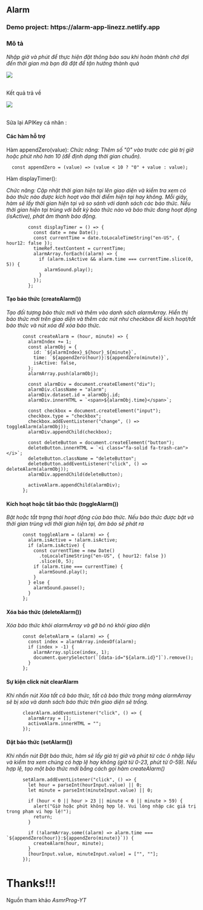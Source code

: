 <h2>Alarm</h2>
        <h3>Demo project: https://alarm-app-linezz.netlify.app</h3>
        <h3>Mô tả</h3>
        <p><i>Nhập giờ và phút để thực hiện đặt thông báo sau khi hoàn thành chờ đợi đến thời gian mà bạn đã đặt để tận hưởng thành quả</i></p>
        <img src= "https://github.com/user-attachments/assets/55183477-d7e4-45b9-9328-5980acfea3c7"/> 
        <br>
        <br>    
        <p>Kết quả trả về </p>
        <img src="https://github.com/user-attachments/assets/915ccdaa-7b67-4840-90aa-bbe28f5e6ea9"/>
        <br>
        <br>
        <p>Sửa lại APIKey cá nhân :</p>

 <h4>Các hàm hỗ trợ</h4>
 <p>Hàm appendZero(value): <i>Chức năng: Thêm số "0" vào trước các giá trị giờ hoặc phút nhỏ hơn 10 (để định dạng thời gian chuẩn).</i></p>

      const appendZero = (value) => (value < 10 ? "0" + value : value);

<p>Hàm displayTimer():</p>
<i>Chức năng: Cập nhật thời gian hiện tại lên giao diện và kiểm tra xem có báo thức nào được kích hoạt vào thời điểm hiện tại hay không.</i>
<i>Mỗi giây, hàm sẽ lấy thời gian hiện tại và so sánh với danh sách các báo thức.</i>
<i>Nếu thời gian hiện tại trùng với bất kỳ báo thức nào và báo thức đang hoạt động (isActive), phát âm thanh báo động.</i>

            const displayTimer = () => {
              const date = new Date();
              const currentTime = date.toLocaleTimeString("en-US", { hour12: false });
              timeRef.textContent = currentTime;
              alarmArray.forEach((alarm) => {
                if (alarm.isActive && alarm.time === currentTime.slice(0, 5)) {
                  alarmSound.play();
                }
              });
            };



<h4>Tạo báo thức (createAlarm())</h4>
<i>Tạo đối tượng báo thức mới và thêm vào danh sách alarmArray.</i>
<i>Hiển thị báo thức mới trên giao diện và thêm các nút như checkbox để kích hoạt/tắt báo thức và nút xóa để xóa báo thức.</i>

          const createAlarm = (hour, minute) => {
            alarmIndex += 1;
            const alarmObj = {
              id: `${alarmIndex}_${hour}_${minute}`,
              time: `${appendZero(hour)}:${appendZero(minute)}`,
              isActive: false,
            };
            alarmArray.push(alarmObj);

            const alarmDiv = document.createElement("div");
            alarmDiv.className = "alarm";
            alarmDiv.dataset.id = alarmObj.id;
            alarmDiv.innerHTML = `<span>${alarmObj.time}</span>`;

            const checkbox = document.createElement("input");
            checkbox.type = "checkbox";
            checkbox.addEventListener("change", () => toggleAlarm(alarmObj));
            alarmDiv.appendChild(checkbox);

            const deleteButton = document.createElement("button");
            deleteButton.innerHTML = `<i class="fa-solid fa-trash-can"></i>`;
            deleteButton.className = "deleteButton";
            deleteButton.addEventListener("click", () => deleteAlarm(alarmObj));
            alarmDiv.appendChild(deleteButton);

            activeAlarm.appendChild(alarmDiv);
          };

<h4>Kích hoạt hoặc tắt báo thức (toggleAlarm())</h4>
<i>Bật hoặc tắt trạng thái hoạt động của báo thức.</i>
<i>Nếu báo thức được bật và thời gian trùng với thời gian hiện tại, âm báo sẽ phát ra</i>

          const toggleAlarm = (alarm) => {
            alarm.isActive = !alarm.isActive;
            if (alarm.isActive) {
              const currentTime = new Date()
                .toLocaleTimeString("en-US", { hour12: false })
                .slice(0, 5);
              if (alarm.time === currentTime) {
                alarmSound.play();
              }
            } else {
              alarmSound.pause();
            }
          };


<h4>Xóa báo thức (deleteAlarm())</h4>
<i>Xóa báo thức khỏi alarmArray và gỡ bỏ nó khỏi giao diện</i>

          const deleteAlarm = (alarm) => {
            const index = alarmArray.indexOf(alarm);
            if (index > -1) {
              alarmArray.splice(index, 1);
              document.querySelector(`[data-id="${alarm.id}"]`).remove();
            }
          };


<h4>Sự kiện click nút clearAlarm</h4>
<i>Khi nhấn nút Xóa tất cả báo thức, tất cả báo thức trong mảng alarmArray sẽ bị xóa và danh sách báo thức trên giao diện sẽ trống.</i>


          clearAlarm.addEventListener("click", () => {
            alarmArray = [];
            activeAlarm.innerHTML = "";
          });


<h4>Đặt báo thức (setAlarm())</h4>
<i>Khi nhấn nút Đặt báo thức, hàm sẽ lấy giá trị giờ và phút từ các ô nhập liệu và kiểm tra xem chúng có hợp lệ hay không (giờ từ 0-23, phút từ 0-59).</i>
<i>Nếu hợp lệ, tạo một báo thức mới bằng cách gọi hàm createAlarm()</i>


          setAlarm.addEventListener("click", () => {
            let hour = parseInt(hourInput.value) || 0;
            let minute = parseInt(minuteInput.value) || 0;

            if (hour < 0 || hour > 23 || minute < 0 || minute > 59) {
              alert("Giờ hoặc phút không hợp lệ. Vui lòng nhập các giá trị trong phạm vi hợp lệ!");
              return;
            }

            if (!alarmArray.some((alarm) => alarm.time === `${appendZero(hour)}:${appendZero(minute)}`)) {
              createAlarm(hour, minute);
            }
            [hourInput.value, minuteInput.value] = ["", ""];
          });

<h1>Thanks!!!</h1>
<p>Nguồn tham khảo <i>AsmrProg-YT</i></p>

